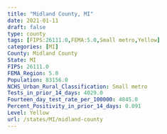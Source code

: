 ```yaml
---
title: "Midland County, MI"
date: 2021-01-11
draft: false
type: county
tags: [FIPS:26111.0,FEMA:5.0,Small metro,Yellow]
categories: [MI]
County: Midland County
State: MI
FIPS: 26111.0
FEMA_Region: 5.0
Population: 83156.0
NCHS_Urban_Rural_Classification: Small metro
Tests_in_prior_14_days: 4029.0
Fourteen_day_test_rate_per_100000: 4845.0
Percent_Positivity_in_prior_14_days: 0.091
Level: Yellow
url: /states/MI/midland-county
---
```



